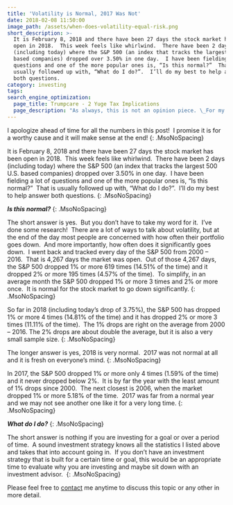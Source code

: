 ```yaml
---
title: 'Volatility is Normal, 2017 Was Not'
date: 2018-02-08 11:50:00
image_path: /assets/when-does-volatility-equal-risk.png
short_description: >-
  It is February 8, 2018 and there have been 27 days the stock market has been
  open in 2018.  This week feels like whirlwind.  There have been 2 days
  (including today) where the S&P 500 (an index that tracks the largest 500 U.S.
  based companies) dropped over 3.50% in one day.  I have been fielding a lot of
  questions and one of the more popular ones is, “Is this normal?”  That is
  usually followed up with, “What do I do?”.  I’ll do my best to help answer
  both questions.
category: investing
tags:
search_engine_optimization:
  page_title: Trumpcare - 2 Yuge Tax Implications
  page_description: "As always, this is not an opinion piece. \_For my full stance on the Better Care Act (BCRA) you'll have to wait for my exclusive Rachel Maddow interview airing soon. \_For now, we can look at the tax implications if the current BCRA is passed through the senate."
---
```



I apologize ahead of time for all the numbers in this post!&nbsp; I promise it is for a worthy cause and it will make sense at the end!
{: .MsoNoSpacing}

It is February 8, 2018 and there have been 27 days the stock market has been open in 2018.&nbsp; This week feels like whirlwind.&nbsp; There have been 2 days (including today) where the S&P 500 (an index that tracks the largest 500 U.S. based companies) dropped over 3.50% in one day.&nbsp; I have been fielding a lot of questions and one of the more popular ones is, “Is this normal?”&nbsp; That is usually followed up with, “What do I do?”.&nbsp; I’ll do my best to help answer both questions.
{: .MsoNoSpacing}

***Is this normal?***
{: .MsoNoSpacing}

The short answer is yes.&nbsp; But you don’t have to take my word for it.&nbsp; I’ve done some research!&nbsp; There are a lot of ways to talk about volatility, but at the end of the day most people are concerned with how often their portfolio goes down.&nbsp; And more importantly, how often does it significantly goes down.&nbsp; I went back and tracked every day of the S&P 500 from 2000 – 2016.&nbsp; That is 4,267 days the market was open.&nbsp; Out of those 4,267 days, the S&P 500 dropped 1% or more 619 times (14.51% of the time) and it dropped 2% or more 195 times (4.57% of the time).&nbsp; To simplify, in an average month the S&P 500 dropped 1% or more 3 times and 2% or more once.&nbsp; It is normal for the stock market to go down significantly.
{: .MsoNoSpacing}

So far in 2018 (including today’s drop of 3.75%), the S&P 500 has dropped 1% or more 4 times (14.81% of the time) and it has dropped 2% or more 3 times (11.11% of the time).&nbsp; The 1% drops are right on the average from 2000 – 2016. The 2% drops are about double the average, but it is also a very small sample size.
{: .MsoNoSpacing}

The longer answer is yes, 2018 is very normal.&nbsp; 2017 was not normal at all and it is fresh on everyone’s mind.
{: .MsoNoSpacing}

In 2017, the S&P 500 dropped 1% or more only 4 times (1.59% of the time) and it never dropped below 2%.&nbsp; It is by far the year with the least amount of 1% drops since 2000.&nbsp; The next closest is 2006, when the market dropped 1% or more 5.18% of the time.&nbsp; 2017 was far from a normal year and we may not see another one like it for a very long time.
{: .MsoNoSpacing}

***What do I do?***
{: .MsoNoSpacing}

The short answer is nothing if you are investing for a goal or over a period of time.&nbsp; A sound investment strategy knows all the statistics I listed above and takes that into account going in.&nbsp; If you don’t have an investment strategy that is built for a certain time or goal, this would be an appropriate time to evaluate why you are investing and maybe sit down with an investment advisor.&nbsp;
{: .MsoNoSpacing}

Please feel free to&nbsp;[contact](http://www.intelligentinvestingllc.com/contact/)&nbsp;me anytime to discuss this topic or any other in more detail.